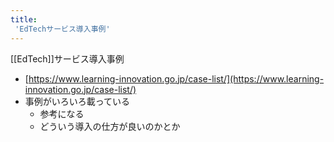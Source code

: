 ```yaml
---
title:
 'EdTechサービス導入事例'
---
```


[[EdTech]]サービス導入事例
- [https://www.learning-innovation.go.jp/case-list/](https://www.learning-innovation.go.jp/case-list/)
- 事例がいろいろ載っている
    - 参考になる
    - どういう導入の仕方が良いのかとか
